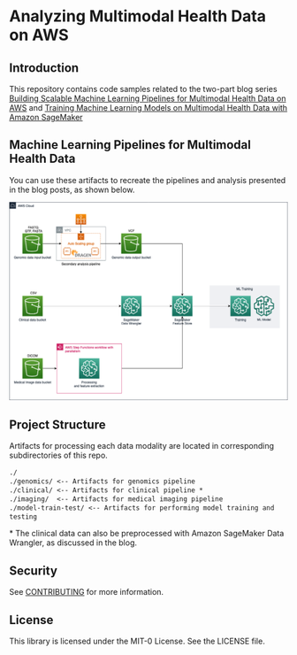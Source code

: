 # Analyzing Multimodal Health Data on AWS

## Introduction
This repository contains code samples related to the two-part blog series [Building Scalable Machine Learning Pipelines for Multimodal Health Data on AWS](https://aws.amazon.com/blogs/industries/building-scalable-machine-learning-pipelines-for-multimodal-health-data-on-aws/) and [Training Machine Learning Models on Multimodal Health Data with Amazon SageMaker](https://aws.amazon.com/blogs/industries/training-machine-learning-models-on-multimodal-health-data-with-amazon-sagemaker/)

## Machine Learning Pipelines for Multimodal Health Data

You can use these artifacts to recreate the pipelines and analysis presented in the blog posts, as shown below.  

![Architecture on AWS](./images/architecture.png)

## Project Structure

Artifacts for processing each data modality are located in corresponding subdirectories of this repo.  

```
./
./genomics/ <-- Artifacts for genomics pipeline
./clinical/ <-- Artifacts for clinical pipeline *
./imaging/  <-- Artifacts for medical imaging pipeline
./model-train-test/ <-- Artifacts for performing model training and testing
```

\* The clinical data can also be preprocessed with Amazon SageMaker Data Wrangler, as discussed in the blog.

## Security

See [CONTRIBUTING](CONTRIBUTING.md#security-issue-notifications) for more information.

## License

This library is licensed under the MIT-0 License. See the LICENSE file.
